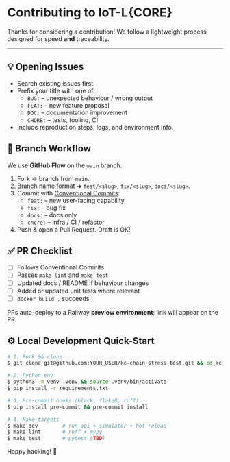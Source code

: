 # Contributing to IoT-L{CORE}

Thanks for considering a contribution!  We follow a lightweight process designed for speed **and** traceability.

---

## 💡 Opening Issues
* Search existing issues first.
* Prefix your title with one of:
  * `BUG:` – unexpected behaviour / wrong output
  * `FEAT:` – new feature proposal
  * `DOC:` – documentation improvement
  * `CHORE:` – tests, tooling, CI
* Include reproduction steps, logs, and environment info.

## 🌳 Branch Workflow
We use **GitHub Flow** on the `main` branch:

1.  Fork → branch from `main`.
2.  Branch name format  ➜  `feat/<slug>`, `fix/<slug>`, `docs/<slug>`.
3.  Commit with [Conventional Commits](https://www.conventionalcommits.org/en/v1.0.0/):
    * `feat:` – new user-facing capability
    * `fix:` – bug fix
    * `docs:` – docs only
    * `chore:` – infra / CI / refactor
4.  Push & open a Pull Request.  Draft is OK!

## ✅ PR Checklist
- [ ] Follows Conventional Commits
- [ ] Passes `make lint` and `make test`
- [ ] Updated docs / README if behaviour changes
- [ ] Added or updated unit tests where relevant
- [ ] `docker build .` succeeds

PRs auto-deploy to a Railway **preview environment**; link will appear on the PR.

## ⚙️  Local Development Quick-Start
```bash
# 1. Fork && clone
$ git clone git@github.com:YOUR_USER/kc-chain-stress-test.git && cd kc-chain-stress-test

# 2. Python env
$ python3 -m venv .venv && source .venv/bin/activate
$ pip install -r requirements.txt

# 3. Pre-commit hooks (black, flake8, ruff)
$ pip install pre-commit && pre-commit install

# 4. Make targets
$ make dev        # run api + simulator + hot reload
$ make lint       # ruff + mypy
$ make test       # pytest (TBD)
```

Happy hacking! 🎉 